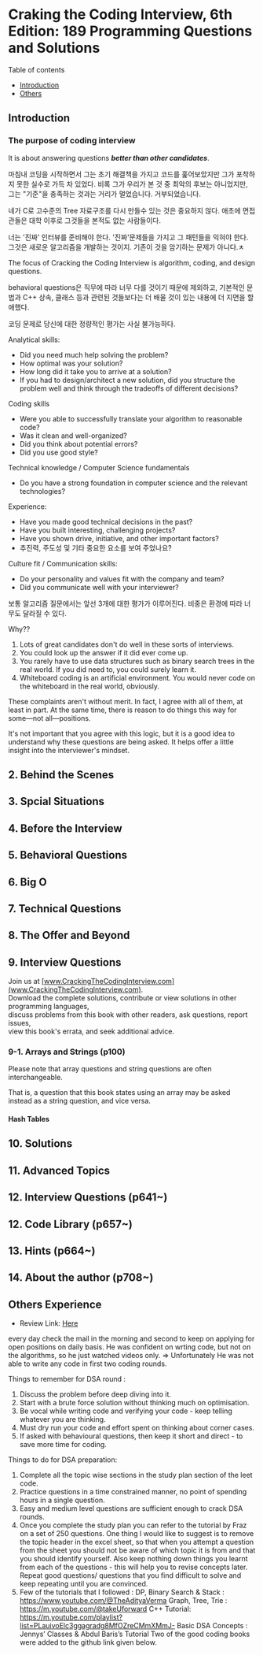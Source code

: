 # Craking the Coding Interview, 6th Edition: 189 Programming Questions and Solutions

Table of contents

- [Introduction](#introduction)
- [Others](#others-experience)

## Introduction

### The purpose of coding interview

It is about answering questions ***better than other candidates***.

마침내 코딩을 시작하면서 그는 초기 해결책을 가지고 코드를 훑어보았지만 그가 포착하지 못한 실수로 가득 차 있었다. 비록 그가 우리가 본 것 중 최악의 후보는 아니었지만, 그는 "기준"을 충족하는 것과는 거리가 멀었습니다. 거부되었습니다.

네가 C로 고수준의 Tree 자료구조를 다시 만들수 있는 것은 중요하지 않다. 애초에 면접관들은 대학 이후로 그것들을 본적도 없는 사람들이다.

너는 '진짜' 인터뷰를 준비해야 한다.
'진짜'문제들을 가지고 그 패턴들을 익혀야 한다. 그것은 새로운 알고리즘을 개발하는 것이지. 기존이 것을 암기하는 문제가 아니다.ㅊ

The focus of Cracking the Coding Interview is algorithm, coding, and design questions.

behavioral questions은 직무에 따라 너무 다를 것이기 때문에 제외하고, 기본적인 문법과 C++ 상속, 클래스 등과 관련된 것들보다는 더 배울 것이 있는 내용에 더 지면을 할애했다.

코딩 문제로 당신에 대한 정량적인 평가는 사실 불가능하다.

Analytical skills:

- Did you need much help solving the problem?
- How optimal was your solution?
- How long did it take you to arrive at a solution?
- If you had to design/architect a new solution, did you structure the problem well and think through the tradeoffs of different decisions?

Coding skills

- Were you able to successfully translate your algorithm to reasonable code?
- Was it clean and well-organized?
- Did you think about potential errors?
- Did you use good style?

Technical knowledge / Computer Science fundamentals

- Do you have a strong foundation in computer science and the relevant technologies?

Experience:

- Have you made good technical decisions in the past?
- Have you built interesting, challenging projects?
- Have you shown drive, initiative, and other important factors?
- 추진력, 주도성 및 기타 중요한 요소를 보여 주었나요?

Culture fit / Communication skills:

- Do your personality and values fit with the company and team?
- Did you communicate well with your interviewer?

보통 알고리즘 질문에서는 앞선 3개에 대한 평가가 이루어진다. 비중은 환경에 따라 너무도 달라질 수 있다.

Why??

1. Lots of great candidates don't do well in these sorts of interviews.
2. You could look up the answer if it did ever come up.
3. You rarely have to use data structures such as binary search trees in the real world. If you did need to,
you could surely learn it.
4. Whiteboard coding is an artificial environment. You would never code on the whiteboard in the real world, obviously.

These complaints aren't without merit. In fact, I agree with all of them, at least in part.
At the same time, there is reason to do things this way for some—not all—positions.

It's not important that you agree with this logic, but it is a good idea to understand why these questions are being asked.
It helps offer a little insight into the interviewer's mindset.

## 2. Behind the Scenes

## 3. Spcial Situations

## 4. Before the Interview

## 5. Behavioral Questions

## 6. Big O

## 7. Technical Questions

## 8. The Offer and Beyond

## 9. Interview Questions

Join us at [www.CrackingTheCodinglnterview.com](www.CrackingTheCodinglnterview.com). \
Download the complete solutions, contribute or view solutions in other programming languages, \
discuss problems from this book with other readers, ask questions, report issues, \
view this book's errata, and seek additional advice.

### 9-1. Arrays and Strings (p100)

Please note that array questions and string questions are often interchangeable.

That is, a question that this book states using an array may be asked instead as a string question, and vice versa.

#### Hash Tables

## 10. Solutions

## 11. Advanced Topics

## 12. Interview Questions (p641~)

## 12. Code Library (p657~)

## 13. Hints (p664~)

## 14. About the author (p708~)

## Others Experience

- Review Link: [Here](https://leetcode.com/discuss/interview-experience/3171859/Journey-to-a-FAANG-Company-Amazon-or-SDE2-(L5)-or-Bangalore-or-Oct-2022-Accepted)

 every day check the mail in the morning and second to keep on applying for open positions on daily basis.
He was confident on wrting code, but not on the algorithms, so he just watched videos only.
=> Unfortunately He was not able to write any code in first two coding rounds.

Things to remember for DSA round :

1. Discuss the problem before deep diving into it.
2. Start with a brute force solution without thinking much on optimisation.
3. Be vocal while writing code and verifying your code - keep telling whatever you are thinking.
4. Must dry run your code and effort spent on thinking about corner cases.
5. If asked with behavioural questions, then keep it short and direct - to save more time for coding.

Things to do for DSA preparation:

1. Complete all the topic wise sections in the study plan section of the leet code.
2. Practice questions in a time constrained manner, no point of spending hours in a single question.
3. Easy and medium level questions are sufficient enough to crack DSA rounds.
4. Once you complete the study plan you can refer to the tutorial by Fraz on a set of 250 questions.
   One thing I would like to suggest is to remove the topic header in the excel sheet, so that
   when you attempt a question from the sheet you should not be aware of which topic it is from and
   that you should identify yourself. Also keep nothing down things you learnt from each of the
   questions - this will help you to revise concepts later. Repeat good questions/ questions that
   you find difficult to solve and keep repeating until you are convinced.
5. Few of the tutorials that I followed :
  DP, Binary Search & Stack : https://www.youtube.com/@TheAdityaVerma
  Graph, Tree, Trie : https://m.youtube.com/@takeUforward
  C++ Tutorial: https://m.youtube.com/playlist?list=PLauivoElc3ggagradg8MfOZreCMmXMmJ-
  Basic DSA Concepts : Jennys’ Classes & Abdul Baris’s Tutorial
  Two of the good coding books were added to the github
  link given below.
